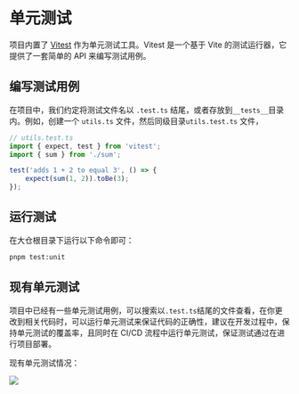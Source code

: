 # 单元测试

项目内置了 [Vitest](https://vitest.dev/) 作为单元测试工具。Vitest 是一个基于 Vite 的测试运行器，它提供了一套简单的 API 来编写测试用例。

## 编写测试用例

在项目中，我们约定将测试文件名以 `.test.ts` 结尾，或者存放到`__tests__`目录内。例如，创建一个 `utils.ts` 文件，然后同级目录`utils.test.ts` 文件，

```ts
// utils.test.ts
import { expect, test } from 'vitest';
import { sum } from './sum';

test('adds 1 + 2 to equal 3', () => {
    expect(sum(1, 2)).toBe(3);
});
```

## 运行测试

在大仓根目录下运行以下命令即可：

```bash
pnpm test:unit
```

## 现有单元测试

项目中已经有一些单元测试用例，可以搜索以`.test.ts`结尾的文件查看，在你更改到相关代码时，可以运行单元测试来保证代码的正确性，建议在开发过程中，保持单元测试的覆盖率，且同时在 CI/CD 流程中运行单元测试，保证测试通过在进行项目部署。

现有单元测试情况：

![](/guide/test.png)
